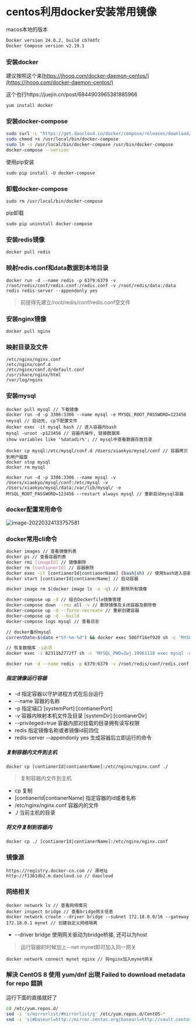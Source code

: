 # centos利用docker安装常用镜像

macos本地的版本

```bash
Docker version 24.0.2, build cb74dfc
Docker Compose version v2.19.1
```

### 安装docker

建议按照这个来[https://jhooq.com/docker-daemon-centos/](https://jhooq.com/docker-daemon-centos/)

这个也行https://juejin.cn/post/6844903965381885966

```
yum install docker
```

### 安装docker-compose

```bash
sudo curl -L "https://get.daocloud.io/docker/compose/releases/download/v2.13.0/docker-compose-$(uname -s)-$(uname -m)" -o /usr/local/bin/docker-compose
sudo chmod +x /usr/local/bin/docker-compose
sudo ln -s /usr/local/bin/docker-compose /usr/bin/docker-compose
docker-compose --version
```

使用pip安装

```
sudo pip install -U docker-compose
```

### 卸载docker-compose

```
sudo rm /usr/local/bin/docker-compose
```

pip卸载

```
sudo pip uninstall docker-compose
```

### 安装redis镜像

```
docker pull redis
```

### 映射redis.conf和data数据到本地目录

```
docker run -d --name redis -p 6379:6379 -v /root/redis/conf/redis.conf:/redis.conf -v /root/redis/data:/data redis redis-server --appendonly yes
```

> 前提得先建立/root/redis/conf/redis.conf空文件

### 安装nginx镜像

```
docker pull nginx
```

### 映射目录及文件

```
/etc/nginx/nginx.conf
/etc/nginx/conf.d
/etc/nginx/conf.d/default.conf
/usr/share/nginx/html
/var/log/nginx
```

### 安装mysql

```
docker pull mysql // 下载镜像
docker run -d -p 3306:3306 --name mysql -e MYSQL_ROOT_PASSWORD=123456 nmysql // 启动先, cp下配置文件
docker exec -it mysql bash // 进入容器内bash
mysql -uroot -p123456 // 容器内操作, 链接数据库
show variables like '%datadir%'; // mysql中查看数据存放目录

docker cp mysql:/etc/mysql/conf.d /Users/xiaokyo/mysql/conf // 容器拷贝到用户磁盘
docker stop mysql
docker rm mysql

docker run -d -p 3306:3306 --name mysql -v /Users/xiaokyo/mysql/conf:/etc/mysql -v /Users/xiaokyo/mysql/data:/var/lib/mysql/ -e MYSQL_ROOT_PASSWORD=123456 --restart always mysql // 重新启动mysql容器
```

### docker配置常用命令

![image-20220324133757581](https://ipic.xiaokyo.com/2022-03-24-3757OotykC.png)

### docker常用cli命令

```bash
docker images // 查看镜像列表
docker ps // 查看容器列表
docker rmi [imageId] // 镜像删除
docker rm [contianerId] // 容器删除
docker exec -it [contianerId|contianerName] (bash|sh) // 使用bash进入容器内部
docker start [contianerId|contianerName] // 启动容器

docker image rm $(docker image ls -a -q) // 删除所有镜像

docker-compose up -d // 组合Dockerfile镜像管理
docker-compose down --rmi all -v // 删除镜像及关闭容器及删除卷
docker-compose up -d --force-recreate // 重新创建容器
docker-compose up -d --build
docker-compose logs mysql // 查看日志

// docker备份mysql
currentDate=$(date +"%Y-%m-%d") && docker exec 506ff16ef920 sh -c 'MYSQL_PWD=Zwj.19961118 exec mysqldump -uroot unicoinCoffeeShop' > ./databases-${currentDate}.sql

// 恢复数据库 -i必须
docker exec -i 82311b2772f7 sh -c 'MYSQL_PWD=Zwj.19961118 exec mysql -uroot unicoinCoffeeShop' < ./databases.sql
```

```bash
docker run -d --name redis -p 6379:6379 -v /root/redis/conf/redis.conf:/redis.conf -v /root/redis/data:/data -----privileged=true redis redis-server --appendonly yes
```

##### 指定镜像运行容器

- -d 指定容器以守护进程方式在后台运行
- --name 容器的名称
- -p 指定端口 [systemPort]:[contianerPort]
- -v 容器内映射本机文件及目录 [systemDir]:[contianerDir]
- --privileged=true 容器内部对挂载的目录拥有读写权限
- redis 指定镜像名称或者镜像id前四位
- redis-server --appendonly yes 生成容器后立即运行的命令

##### 复制容器内文件到主机

```
docker cp [contianerId|contianerName]:/etc/nginx/nginx.conf ./
```

> 复制容器内文件到主机

- cp 复制
- [contianerId|contianerName] 指定容器的id或者名称
- /etc/nginx/nginx.conf 容器内的文件
- ./ 当前主机的目录

##### 将文件复制到容器内

```
docker cp ./ [contianerId|contianerName]:/etc/nginx/nginx.conf
```

### 镜像源

```
https://registry.docker-cn.com // 源地址
http://f1361db2.m.daocloud.io // daocloud
```

### 网络相关

```
docker network ls // 查看网络情况
docker inspect bridge // 查看bridge网关信息
docker network create --driver bridge --subnet 172.18.0.0/16 --gateway 172.18.0.1 mynet // 创建自定义网络隔离
```

- --driver bridge 使用网关驱动为bridge桥接, 还可以为host

> 运行容器的时候加上--net mynet即可加入同一网关

```
docker network connect mynet nginx // 将nginx加入mynet网关
```

### 解決 CentOS 8 使用 yum/dnf 出現 Failed to download metadata for repo 錯誤

运行下面的直接就好了

```bash
cd /etc/yum.repos.d/
sed -i 's/mirrorlist/#mirrorlist/g' /etc/yum.repos.d/CentOS-*
sed -i 's|#baseurl=http://mirror.centos.org|baseurl=http://vault.centos.org|g' /etc/yum.repos.d/CentOS-*
```

